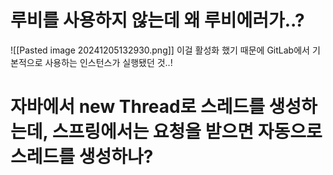 # 루비를 사용하지 않는데 왜 루비에러가..?
![[Pasted image 20241205132930.png]]
이걸 활성화 했기 때문에 GitLab에서 기본적으로 사용하는 인스턴스가 실행됐던 것..!




# 자바에서 new Thread로 스레드를 생성하는데, 스프링에서는 요청을 받으면 자동으로 스레드를 생성하나?